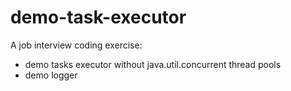 # demo-task-executor

A job interview coding exercise:
* demo tasks executor without java.util.concurrent thread pools
* demo logger
